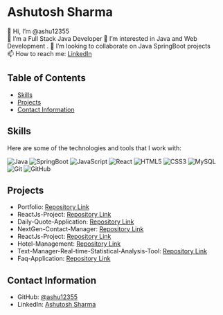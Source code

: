 # Ashutosh Sharma

👋 Hi, I’m @ashu12355  
🌱 I’m a Full Stack Java Developer
👀 I’m interested in Java and Web Development .
💞️ I’m looking to collaborate on Java SpringBoot projects  
📫 How to reach me: [LinkedIn](https://www.linkedin.com/in/ashutosh-sharma-2b3635125)

## Table of Contents
- [Skills](#skills)
- [Projects](#projects)
- [Contact Information](#contact-information)

## Skills

Here are some of the technologies and tools that I work with:

![Java](https://img.shields.io/badge/-Java-black?style=flat-square&logo=java)
![SpringBoot](https://img.shields.io/badge/-SpringBoot-black?style=flat-square&logo=springboot)
![JavaScript](https://img.shields.io/badge/-JavaScript-black?style=flat-square&logo=javascript)
![React](https://img.shields.io/badge/-React-black?style=flat-square&logo=react)
![HTML5](https://img.shields.io/badge/-HTML5-black?style=flat-square&logo=html5)
![CSS3](https://img.shields.io/badge/-CSS3-black?style=flat-square&logo=css3)
![MySQL](https://img.shields.io/badge/-MySQL-black?style=flat-square&logo=mysql)
![Git](https://img.shields.io/badge/-Git-black?style=flat-square&logo=git)
![GitHub](https://img.shields.io/badge/-GitHub-black?style=flat-square&logo=github)

## Projects
- Portfolio: [Repository Link](https://github.com/ashu12355/Portfolio)
- ReactJs-Project: [Repository Link](https://github.com/ashu12355/ReactJs-Project-)
- Daily-Quote-Application: [Repository Link](https://github.com/ashu12355/Daily-Quote-Application)
- NextGen-Contact-Manager: [Repository Link](https://github.com/ashu12355/NextGen-Contact-Manager)
- ReactJs-Project: [Repository Link](https://github.com/ashu12355/ReactJs-Project)
- Hotel-Management: [Repository Link](https://github.com/ashu12355/Hotel-Management)
- Text-Manager-Real-time-Statistical-Analysis-Tool: [Repository Link](https://github.com/ashu12355/Text-Manager-Real-time-Statistical-Analysis-Tool)
- Faq-Application: [Repository Link](https://github.com/ashu12355/Faq-Application)

## Contact Information
- GitHub: [@ashu12355](https://github.com/ashu12355)
- LinkedIn: [Ashutosh Sharma](https://www.linkedin.com/in/ashutosh-sharma-2b3635125)

